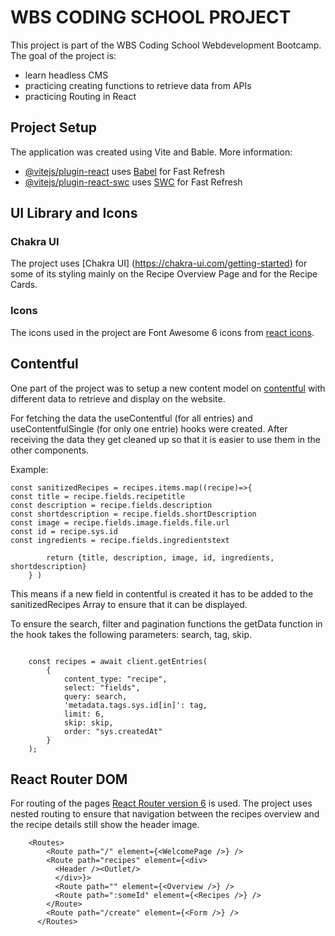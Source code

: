 # WBS CODING SCHOOL PROJECT

This project is part of the WBS Coding School Webdevelopment Bootcamp. The goal of the project is:

- learn headless CMS
- practicing creating functions to retrieve data from APIs
- practicing Routing in React

## Project Setup

The application was created using Vite and Bable.
More information:

- [@vitejs/plugin-react](https://github.com/vitejs/vite-plugin-react/blob/main/packages/plugin-react/README.md) uses [Babel](https://babeljs.io/) for Fast Refresh
- [@vitejs/plugin-react-swc](https://github.com/vitejs/vite-plugin-react-swc) uses [SWC](https://swc.rs/) for Fast Refresh

## UI Library and Icons

### Chakra UI

The project uses [Chakra UI] (https://chakra-ui.com/getting-started) for some of its styling mainly on the Recipe Overview Page and for the Recipe Cards.

### Icons

The icons used in the project are Font Awesome 6 icons from [react icons](https://react-icons.github.io/react-icons/icons?name=fa6).

## Contentful

One part of the project was to setup a new content model on [contentful](https://www.contentful.com/) with different data to retrieve and display on the website.

For fetching the data the useContentful (for all entries) and useContentfulSingle (for only one entrie) hooks were created. After receiving the data they get cleaned up so that it is easier to use them in the other components.

Example:

```
const sanitizedRecipes = recipes.items.map((recipe)=>{
const title = recipe.fields.recipetitle
const description = recipe.fields.description
const shortdescription = recipe.fields.shortDescription
const image = recipe.fields.image.fields.file.url
const id = recipe.sys.id
const ingredients = recipe.fields.ingredientstext

        return {title, description, image, id, ingredients, shortdescription}
    } )

```

This means if a new field in contentful is created it has to be added to the sanitizedRecipes Array to ensure that it can be displayed.

To ensure the search, filter and pagination functions the getData function in the hook takes the following parameters: search, tag, skip.

```

    const recipes = await client.getEntries(
        {
            content_type: "recipe",
            select: "fields",
            query: search,
            'metadata.tags.sys.id[in]': tag,
            limit: 6,
            skip: skip,
            order: "sys.createdAt"
        }
    );

```

## React Router DOM

For routing of the pages [React Router version 6](https://reactrouter.com/en/main) is used.
The project uses nested routing to ensure that navigation between the recipes overview and the recipe details still show the header image.

```
    <Routes>
        <Route path="/" element={<WelcomePage />} />
        <Route path="recipes" element={<div>
          <Header /><Outlet/>
          </div>}>
          <Route path="" element={<Overview />} />
          <Route path=":someId" element={<Recipes />} />
        </Route>
        <Route path="/create" element={<Form />} />
      </Routes>
```
